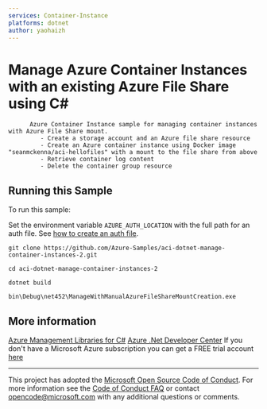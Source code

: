 ```yaml
---
services: Container-Instance
platforms: dotnet
author: yaohaizh
---
```


# Manage Azure Container Instances with an existing Azure File Share using C# #

          Azure Container Instance sample for managing container instances with Azure File Share mount.
             - Create a storage account and an Azure file share resource
             - Create an Azure container instance using Docker image "seanmckenna/aci-hellofiles" with a mount to the file share from above
             - Retrieve container log content
             - Delete the container group resource


## Running this Sample ##

To run this sample:

Set the environment variable `AZURE_AUTH_LOCATION` with the full path for an auth file. See [how to create an auth file](https://github.com/Azure/azure-libraries-for-net/blob/master/AUTH.md).

    git clone https://github.com/Azure-Samples/aci-dotnet-manage-container-instances-2.git

    cd aci-dotnet-manage-container-instances-2
  
    dotnet build
    
    bin\Debug\net452\ManageWithManualAzureFileShareMountCreation.exe

## More information ##

[Azure Management Libraries for C#](https://github.com/Azure/azure-sdk-for-net/tree/Fluent)
[Azure .Net Developer Center](https://azure.microsoft.com/en-us/develop/net/)
If you don't have a Microsoft Azure subscription you can get a FREE trial account [here](http://go.microsoft.com/fwlink/?LinkId=330212)

---

This project has adopted the [Microsoft Open Source Code of Conduct](https://opensource.microsoft.com/codeofconduct/). For more information see the [Code of Conduct FAQ](https://opensource.microsoft.com/codeofconduct/faq/) or contact [opencode@microsoft.com](mailto:opencode@microsoft.com) with any additional questions or comments.
